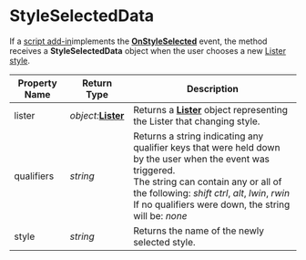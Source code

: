 # StyleSelectedData

If a [script add-in](/Manual/scripting/script_add-ins/README.md)implements the **[OnStyleSelected](../scripting_events/onstyleselected.md)** event, the method receives a **StyleSelectedData** object when the user chooses a new [Lister style](/Manual/basic_concepts/the_lister/styles.md).

| Property Name | Return Type | Description |
| --- | --- | --- |
| lister | *object:***[Lister](lister.md)** | Returns a **[Lister](lister.md)** object representing the Lister that changing style. |
| qualifiers | *string* | Returns a string indicating any qualifier keys that were held down by the user when the event was triggered.  <br />The string can contain any or all of the following: *shift* *ctrl*, *alt*, *lwin*, *rwin*  <br />If no qualifiers were down, the string will be: *none* |
| style | *string* | Returns the name of the newly selected style. |

